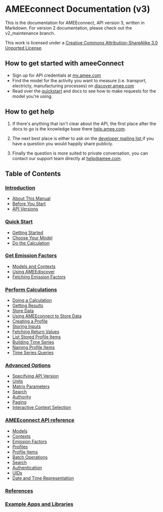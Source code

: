AMEEconnect Documentation (v3)
==============================

This is the documentation for AMEEconnect, API version 3, written in Markdown. 
For version 2 documentation, please check out the v2_maintenance branch.

This work is licensed under a [Creative Commons Attribution-ShareAlike 3.0 Unported License](http://creativecommons.org/licenses/by-sa/3.0/).

How to get started with ameeConnect
-----------------------------------

* Sign up for API credentials at [my.amee.com](http://my.amee.com)
* Find the model for the activity you want to measure (i.e. transport, electricty, manufacturing processes) on [discover.amee.com](http://discover.amee.com)
* Read over the [quickstart](/AMEE/connect-api/blob/master/sections//quickstartmd#specifying-api-versions) and docs to see how to make requests for the model you're using.

How to get help
---------------

1. If there's anything that isn't clear about the API, the first place after the docs to go is the knowledge base there [help.amee.com](http://help.amee.com).

2. The next best place is either to ask on the [developer mailing list ](https://groups.google.com/forum/?fromgroups#!forum/amee-developer) if you have a question you would happily share publicly. 

3. Finally the question is more suited to private conversation, you can contact our support team directly at help@amee.com.

Table of Contents
-----------------

### [Introduction](/AMEE/connect-api/blob/master/sections//introduction.md)

* [About This Manual](/AMEE/connect-api/blob/master/sections//introduction.md#about)
* [Before You Start](/AMEE/connect-api/blob/master/sections//introduction.md#before-you-start)
* [API Versions](/AMEE/connect-api/blob/master/sections//introduction.md#api-versions)

### [Quick Start](/AMEE/connect-api/blob/master/sections//quickstart.md)

* [Getting Started](/AMEE/connect-api/blob/master/sections//quickstart.md#getting-started)
* [Choose Your Model](/AMEE/connect-api/blob/master/sections//quickstart.md#quick-choose-data-item)
* [Do the Calculation](/AMEE/connect-api/blob/master/sections//quickstart.md#quick-do-calculation)

### [Get Emission Factors](/AMEE/connect-api/blob/master/sections//data.md)

* [Models and Contexts](/AMEE/connect-api/blob/master/sections//data.md#models)
* [Using AMEEdiscover](/AMEE/connect-api/blob/master/sections//data.md#ameediscover)
* [Fetching Emission Factors](/AMEE/connect-api/blob/master/sections//data.md#get-data-items)

### [Perform Calculations](/AMEE/connect-api/blob/master/sections//calculations.md)

* [Doing a Calculation](/AMEE/connect-api/blob/master/sections//calculations.md#doing-calculations)
* [Getting Results](/AMEE/connect-api/blob/master/sections//calculations.md#getting-results)
* [Store Data](/AMEE/connect-api/blob/master/sections//profiles.md)
* [Using AMEEconnect to Store Data](/AMEE/connect-api/blob/master/sections//profiles.md#store-data)
* [Creating a Profile](/AMEE/connect-api/blob/master/sections//profiles.md#create-profile)
* [Storing Inputs](/AMEE/connect-api/blob/master/sections//profiles.md#create-profile-item)
* [Fetching Return Values](/AMEE/connect-api/blob/master/sections//profiles.md#retrieve-items)
* [List Stored Profile Items](/AMEE/connect-api/blob/master/sections//profiles.md#list-items)
* [Building Time Series](/AMEE/connect-api/blob/master/sections//profiles.md#build-time-series)
* [Naming Profile Items](/AMEE/connect-api/blob/master/sections//profiles.md#naming-items)
* [Time Series Queries](/AMEE/connect-api/blob/master/sections//profiles.md#time-series-queries)

### [Advanced Options](/AMEE/connect-api/blob/master/sections//advanced.md)

* [Specifying API Version](/AMEE/connect-api/blob/master/sections//advanced.md#specifying-api-versions)
* [Units](/AMEE/connect-api/blob/master/sections//advanced.md#units)
* [Matrix Parameters](/AMEE/connect-api/blob/master/sections//advanced.md#matrix-parameters)
* [Search](/AMEE/connect-api/blob/master/sections//advanced.md#search)
* [Authority](/AMEE/connect-api/blob/master/sections//advanced.md#authority)
* [Paging](/AMEE/connect-api/blob/master/sections//advanced.md#paging)
* [Interactive Context Selection](/AMEE/connect-api/blob/master/sections//advanced.md#interactive-drilldowns)

### [AMEEconnect API reference](/AMEE/connect-api/blob/master/sections//reference.md)
* [Models](/AMEE/connect-api/blob/master/sections//reference.md#data-category-reference)
* [Contexts](/AMEE/connect-api/blob/master/sections//reference.md#data-item-reference)
* [Emission Factors](/AMEE/connect-api/blob/master/sections//reference.md#data-item-value-reference)
* [Profiles](/AMEE/connect-api/blob/master/sections//reference.md#profile-reference)
* [Profile Items](/AMEE/connect-api/blob/master/sections//reference.md#profile-item-reference)
* [Batch Operations](/AMEE/connect-api/blob/master/sections//reference.md#batch-operations-reference)
* [Search](/AMEE/connect-api/blob/master/sections//reference.md#search-reference)
* [Authentication](/AMEE/connect-api/blob/master/sections//reference.md#auth-reference)
* [UIDs](/AMEE/connect-api/blob/master/sections//reference.md#uid-reference)
* [Date and Time Representation](/AMEE/connect-api/blob/master/sections//reference.md#date-reference)

### [References](/AMEE/connect-api/blob/master/sections//bib.md)

### [Example Apps and Libraries](/AMEE/connect-api/blob/master/sections//apps-and-libraries.md)

